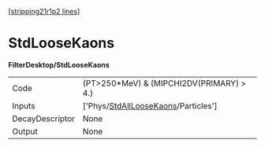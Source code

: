 [[stripping21r1p2 lines]](./stripping21r1p2-index)

# StdLooseKaons

**FilterDesktop/StdLooseKaons**

|                 |                                                                                             |
|-----------------|---------------------------------------------------------------------------------------------|
| Code            | (PT\>250\*MeV) & (MIPCHI2DV(PRIMARY) \> 4.)                                                 |
| Inputs          | ['Phys/[StdAllLooseKaons](./stripping21r1p2-commonparticles-stdallloosekaons)/Particles'] |
| DecayDescriptor | None                                                                                        |
| Output          | None                                                                                        |
